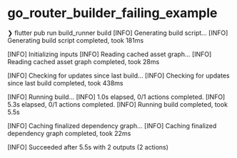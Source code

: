 # go_router_builder_failing_example

❯ flutter pub run build_runner build
[INFO] Generating build script...
[INFO] Generating build script completed, took 181ms

[INFO] Initializing inputs
[INFO] Reading cached asset graph...
[INFO] Reading cached asset graph completed, took 28ms

[INFO] Checking for updates since last build...
[INFO] Checking for updates since last build completed, took 438ms

[INFO] Running build...
[INFO] 1.0s elapsed, 0/1 actions completed.
[INFO] 5.3s elapsed, 0/1 actions completed.
[INFO] Running build completed, took 5.5s

[INFO] Caching finalized dependency graph...
[INFO] Caching finalized dependency graph completed, took 22ms

[INFO] Succeeded after 5.5s with 2 outputs (2 actions)
